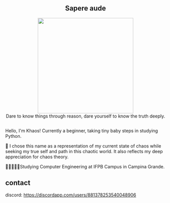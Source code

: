 <h2 align="center">Sapere aude</h2>

<div id="header" align="center">
  <img src="https://media.giphy.com/media/NNVrFKZF3s61W/giphy.gif" width="300"/>
</div>

<div id="header" align="center">
Dare to know things through reason, dare yourself to know the truth deeply.
</div>

##
Hello, I'm Khaos! Currently a beginner, taking tiny baby steps in studying Python.

:black_heart: I chose this name as a representation of my current state of chaos while seeking my true self and path in this chaotic world. It also reflects my deep appreciation for chaos theory.

👩🏻‍💻👨‍🎓Studying Computer Engineering at IFPB Campus in Campina Grande.

## contact

discord: https://discordapp.com/users/881378253540048906
<!--START_SECTION:waka-->

